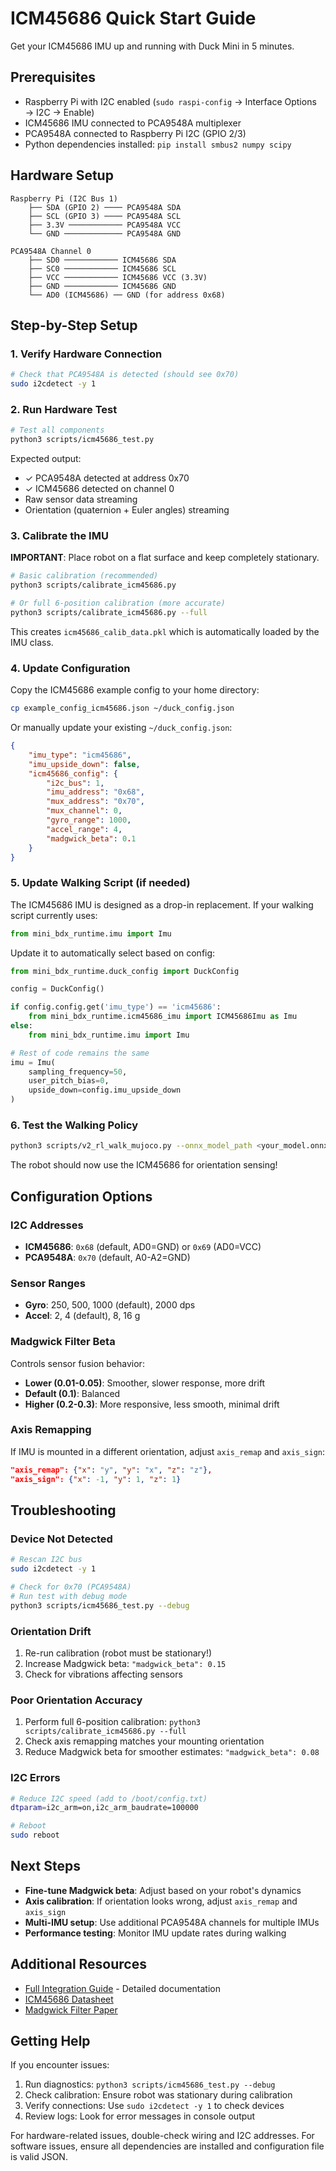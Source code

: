 # ICM45686 Quick Start Guide

Get your ICM45686 IMU up and running with Duck Mini in 5 minutes.

## Prerequisites

- Raspberry Pi with I2C enabled (`sudo raspi-config` → Interface Options → I2C → Enable)
- ICM45686 IMU connected to PCA9548A multiplexer
- PCA9548A connected to Raspberry Pi I2C (GPIO 2/3)
- Python dependencies installed: `pip install smbus2 numpy scipy`

## Hardware Setup

```
Raspberry Pi (I2C Bus 1)
    ├── SDA (GPIO 2) ──── PCA9548A SDA
    ├── SCL (GPIO 3) ──── PCA9548A SCL
    ├── 3.3V ──────────── PCA9548A VCC
    └── GND ───────────── PCA9548A GND

PCA9548A Channel 0
    ├── SD0 ──────────── ICM45686 SDA
    ├── SC0 ──────────── ICM45686 SCL
    ├── VCC ──────────── ICM45686 VCC (3.3V)
    ├── GND ──────────── ICM45686 GND
    └── AD0 (ICM45686) ── GND (for address 0x68)
```

## Step-by-Step Setup

### 1. Verify Hardware Connection

```bash
# Check that PCA9548A is detected (should see 0x70)
sudo i2cdetect -y 1
```

### 2. Run Hardware Test

```bash
# Test all components
python3 scripts/icm45686_test.py
```

Expected output:
- ✓ PCA9548A detected at address 0x70
- ✓ ICM45686 detected on channel 0
- Raw sensor data streaming
- Orientation (quaternion + Euler angles) streaming

### 3. Calibrate the IMU

**IMPORTANT**: Place robot on a flat surface and keep completely stationary.

```bash
# Basic calibration (recommended)
python3 scripts/calibrate_icm45686.py

# Or full 6-position calibration (more accurate)
python3 scripts/calibrate_icm45686.py --full
```

This creates `icm45686_calib_data.pkl` which is automatically loaded by the IMU class.

### 4. Update Configuration

Copy the ICM45686 example config to your home directory:

```bash
cp example_config_icm45686.json ~/duck_config.json
```

Or manually update your existing `~/duck_config.json`:

```json
{
    "imu_type": "icm45686",
    "imu_upside_down": false,
    "icm45686_config": {
        "i2c_bus": 1,
        "imu_address": "0x68",
        "mux_address": "0x70",
        "mux_channel": 0,
        "gyro_range": 1000,
        "accel_range": 4,
        "madgwick_beta": 0.1
    }
}
```

### 5. Update Walking Script (if needed)

The ICM45686 IMU is designed as a drop-in replacement. If your walking script currently uses:

```python
from mini_bdx_runtime.imu import Imu
```

Update it to automatically select based on config:

```python
from mini_bdx_runtime.duck_config import DuckConfig

config = DuckConfig()

if config.config.get('imu_type') == 'icm45686':
    from mini_bdx_runtime.icm45686_imu import ICM45686Imu as Imu
else:
    from mini_bdx_runtime.imu import Imu

# Rest of code remains the same
imu = Imu(
    sampling_frequency=50,
    user_pitch_bias=0,
    upside_down=config.imu_upside_down
)
```

### 6. Test the Walking Policy

```bash
python3 scripts/v2_rl_walk_mujoco.py --onnx_model_path <your_model.onnx>
```

The robot should now use the ICM45686 for orientation sensing!

## Configuration Options

### I2C Addresses

- **ICM45686**: `0x68` (default, AD0=GND) or `0x69` (AD0=VCC)
- **PCA9548A**: `0x70` (default, A0-A2=GND)

### Sensor Ranges

- **Gyro**: 250, 500, 1000 (default), 2000 dps
- **Accel**: 2, 4 (default), 8, 16 g

### Madgwick Filter Beta

Controls sensor fusion behavior:
- **Lower (0.01-0.05)**: Smoother, slower response, more drift
- **Default (0.1)**: Balanced
- **Higher (0.2-0.3)**: More responsive, less smooth, minimal drift

### Axis Remapping

If IMU is mounted in a different orientation, adjust `axis_remap` and `axis_sign`:

```json
"axis_remap": {"x": "y", "y": "x", "z": "z"},
"axis_sign": {"x": -1, "y": 1, "z": 1}
```

## Troubleshooting

### Device Not Detected

```bash
# Rescan I2C bus
sudo i2cdetect -y 1

# Check for 0x70 (PCA9548A)
# Run test with debug mode
python3 scripts/icm45686_test.py --debug
```

### Orientation Drift

1. Re-run calibration (robot must be stationary!)
2. Increase Madgwick beta: `"madgwick_beta": 0.15`
3. Check for vibrations affecting sensors

### Poor Orientation Accuracy

1. Perform full 6-position calibration: `python3 scripts/calibrate_icm45686.py --full`
2. Check axis remapping matches your mounting orientation
3. Reduce Madgwick beta for smoother estimates: `"madgwick_beta": 0.08`

### I2C Errors

```bash
# Reduce I2C speed (add to /boot/config.txt)
dtparam=i2c_arm=on,i2c_arm_baudrate=100000

# Reboot
sudo reboot
```

## Next Steps

- **Fine-tune Madgwick beta**: Adjust based on your robot's dynamics
- **Axis calibration**: If orientation looks wrong, adjust `axis_remap` and `axis_sign`
- **Multi-IMU setup**: Use additional PCA9548A channels for multiple IMUs
- **Performance testing**: Monitor IMU update rates during walking

## Additional Resources

- [Full Integration Guide](ICM45686_INTEGRATION.md) - Detailed documentation
- [ICM45686 Datasheet](https://invensense.tdk.com/products/motion-tracking/6-axis/icm-45686/)
- [Madgwick Filter Paper](https://x-io.co.uk/open-source-imu-and-ahrs-algorithms/)

## Getting Help

If you encounter issues:

1. Run diagnostics: `python3 scripts/icm45686_test.py --debug`
2. Check calibration: Ensure robot was stationary during calibration
3. Verify connections: Use `sudo i2cdetect -y 1` to check devices
4. Review logs: Look for error messages in console output

For hardware-related issues, double-check wiring and I2C addresses. For software issues, ensure all dependencies are installed and configuration file is valid JSON.
